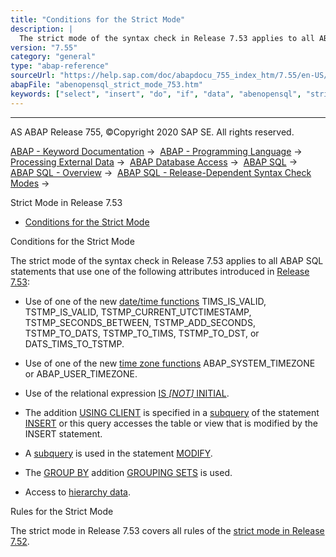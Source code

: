 ```yaml
---
title: "Conditions for the Strict Mode"
description: |
  The strict mode of the syntax check in Release 7.53 applies to all ABAP SQL statements that use one of the following attributes introduced in Release 7.53(https://help.sap.com/doc/abapdocu_755_index_htm/7.55/en-US/abennews-753-abap_sql.htm): -   Use of one of the new date/time functions(https://
version: "7.55"
category: "general"
type: "abap-reference"
sourceUrl: "https://help.sap.com/doc/abapdocu_755_index_htm/7.55/en-US/abenopensql_strict_mode_753.htm"
abapFile: "abenopensql_strict_mode_753.htm"
keywords: ["select", "insert", "do", "if", "data", "abenopensql", "strict", "mode", "753"]
---
```


* * *

AS ABAP Release 755, ©Copyright 2020 SAP SE. All rights reserved.

[ABAP - Keyword Documentation](https://help.sap.com/doc/abapdocu_755_index_htm/7.55/en-US/abenabap.htm) →  [ABAP - Programming Language](https://help.sap.com/doc/abapdocu_755_index_htm/7.55/en-US/abenabap_reference.htm) →  [Processing External Data](https://help.sap.com/doc/abapdocu_755_index_htm/7.55/en-US/abenabap_language_external_data.htm) →  [ABAP Database Access](https://help.sap.com/doc/abapdocu_755_index_htm/7.55/en-US/abenabap_sql.htm) →  [ABAP SQL](https://help.sap.com/doc/abapdocu_755_index_htm/7.55/en-US/abenopensql.htm) →  [ABAP SQL - Overview](https://help.sap.com/doc/abapdocu_755_index_htm/7.55/en-US/abenopen_sql_oview.htm) →  [ABAP SQL - Release-Dependent Syntax Check Modes](https://help.sap.com/doc/abapdocu_755_index_htm/7.55/en-US/abenopensql_strict_modes.htm) → 

Strict Mode in Release 7.53

-   [Conditions for the Strict Mode](#abenopensql-strict-mode-753-1--------rules-for-the-strict-mode---@ITOC@@ABENOPENSQL_STRICT_MODE_753_2)

Conditions for the Strict Mode

The strict mode of the syntax check in Release 7.53 applies to all ABAP SQL statements that use one of the following attributes introduced in [Release 7.53](https://help.sap.com/doc/abapdocu_755_index_htm/7.55/en-US/abennews-753-abap_sql.htm):

-   Use of one of the new [date/time functions](https://help.sap.com/doc/abapdocu_755_index_htm/7.55/en-US/abenopen_sql_date_time_functions.htm) TIMS\_IS\_VALID, TSTMP\_IS\_VALID, TSTMP\_CURRENT\_UTCTIMESTAMP, TSTMP\_SECONDS\_BETWEEN, TSTMP\_ADD\_SECONDS, TSTMP\_TO\_DATS, TSTMP\_TO\_TIMS, TSTMP\_TO\_DST, or DATS\_TIMS\_TO\_TSTMP.

-   Use of one of the new [time zone functions](https://help.sap.com/doc/abapdocu_755_index_htm/7.55/en-US/abensql_timezone_func.htm) ABAP\_SYSTEM\_TIMEZONE or ABAP\_USER\_TIMEZONE.

-   Use of the relational expression [IS *\[*NOT*\]* INITIAL](https://help.sap.com/doc/abapdocu_755_index_htm/7.55/en-US/abenwhere_logexp_initial.htm).

-   The addition [USING CLIENT](https://help.sap.com/doc/abapdocu_755_index_htm/7.55/en-US/abapselect_client.htm) is specified in a [subquery](https://help.sap.com/doc/abapdocu_755_index_htm/7.55/en-US/abapinsert_from_select.htm) of the statement [INSERT](https://help.sap.com/doc/abapdocu_755_index_htm/7.55/en-US/abapinsert_dbtab.htm) or this query accesses the table or view that is modified by the INSERT statement.

-   A [subquery](https://help.sap.com/doc/abapdocu_755_index_htm/7.55/en-US/abapinsert_from_select.htm) is used in the statement [MODIFY](https://help.sap.com/doc/abapdocu_755_index_htm/7.55/en-US/abapmodify_dbtab.htm).

-   The [GROUP BY](https://help.sap.com/doc/abapdocu_755_index_htm/7.55/en-US/abapgroupby_clause.htm) addition [GROUPING SETS](https://help.sap.com/doc/abapdocu_755_index_htm/7.55/en-US/abapgrouping_sets_clause.htm) is used.

-   Access to [hierarchy data](https://help.sap.com/doc/abapdocu_755_index_htm/7.55/en-US/abenselect_hierarchy_data.htm).

Rules for the Strict Mode

The strict mode in Release 7.53 covers all rules of the [strict mode in Release 7.52](https://help.sap.com/doc/abapdocu_755_index_htm/7.55/en-US/abenopensql_strict_mode_752.htm).